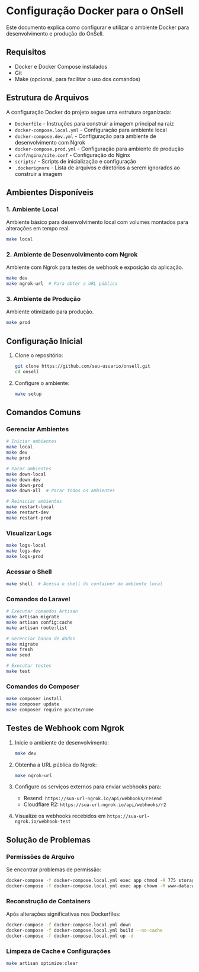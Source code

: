 # Configuração Docker para o OnSell

Este documento explica como configurar e utilizar o ambiente Docker para desenvolvimento e produção do OnSell.

## Requisitos

- Docker e Docker Compose instalados
- Git
- Make (opcional, para facilitar o uso dos comandos)

## Estrutura de Arquivos

A configuração Docker do projeto segue uma estrutura organizada:

- `Dockerfile` - Instruções para construir a imagem principal na raiz
- `docker-compose.local.yml` - Configuração para ambiente local
- `docker-compose.dev.yml` - Configuração para ambiente de desenvolvimento com Ngrok
- `docker-compose.prod.yml` - Configuração para ambiente de produção
- `conf/nginx/site.conf` - Configuração do Nginx
- `scripts/` - Scripts de inicialização e configuração
- `.dockerignore` - Lista de arquivos e diretórios a serem ignorados ao construir a imagem

## Ambientes Disponíveis

### 1. Ambiente Local

Ambiente básico para desenvolvimento local com volumes montados para alterações em tempo real.

```bash
make local
```

### 2. Ambiente de Desenvolvimento com Ngrok

Ambiente com Ngrok para testes de webhook e exposição da aplicação.

```bash
make dev
make ngrok-url  # Para obter a URL pública
```

### 3. Ambiente de Produção

Ambiente otimizado para produção.

```bash
make prod
```

## Configuração Inicial

1. Clone o repositório:
   ```bash
   git clone https://github.com/seu-usuario/onsell.git
   cd onsell
   ```

2. Configure o ambiente:
   ```bash
   make setup
   ```

## Comandos Comuns

### Gerenciar Ambientes

```bash
# Iniciar ambientes
make local
make dev
make prod

# Parar ambientes
make down-local
make down-dev
make down-prod
make down-all  # Parar todos os ambientes

# Reiniciar ambientes
make restart-local
make restart-dev
make restart-prod
```

### Visualizar Logs

```bash
make logs-local
make logs-dev
make logs-prod
```

### Acessar o Shell

```bash
make shell  # Acessa o shell do container do ambiente local
```

### Comandos do Laravel

```bash
# Executar comandos Artisan
make artisan migrate
make artisan config:cache
make artisan route:list

# Gerenciar banco de dados
make migrate
make fresh
make seed

# Executar testes
make test
```

### Comandos do Composer

```bash
make composer install
make composer update
make composer require pacote/nome
```

## Testes de Webhook com Ngrok

1. Inicie o ambiente de desenvolvimento:
   ```bash
   make dev
   ```

2. Obtenha a URL pública do Ngrok:
   ```bash
   make ngrok-url
   ```

3. Configure os serviços externos para enviar webhooks para:
   - Resend: `https://sua-url-ngrok.io/api/webhooks/resend`
   - Cloudflare R2: `https://sua-url-ngrok.io/api/webhooks/r2`

4. Visualize os webhooks recebidos em `https://sua-url-ngrok.io/webhook-test`

## Solução de Problemas

### Permissões de Arquivo

Se encontrar problemas de permissão:

```bash
docker-compose -f docker-compose.local.yml exec app chmod -R 775 storage bootstrap/cache
docker-compose -f docker-compose.local.yml exec app chown -R www-data:www-data storage bootstrap/cache
```

### Reconstrução de Containers

Após alterações significativas nos Dockerfiles:

```bash
docker-compose -f docker-compose.local.yml down
docker-compose -f docker-compose.local.yml build --no-cache
docker-compose -f docker-compose.local.yml up -d
```

### Limpeza de Cache e Configurações

```bash
make artisan optimize:clear
``` 